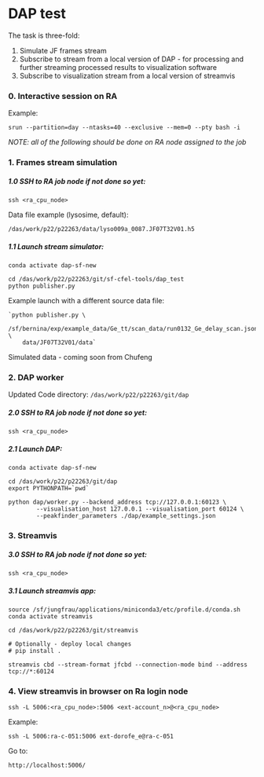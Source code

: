 # DAP test

The task is three-fold:

1. Simulate JF frames stream
2. Subscribe to stream from a local version of DAP - for processing 
and further streaming processed results to visualization software 
3. Subscribe to visualization stream from a local version of streamvis

### 0. Interactive session on RA
  Example:
```
srun --partition=day --ntasks=40 --exclusive --mem=0 --pty bash -i
```

*NOTE: all of the following should be done on RA node assigned to the job*

### 1. Frames stream simulation
##### 1.0 SSH to RA job node if not done so yet:
`ssh <ra_cpu_node>`

Data file example (lysosime, default):
```
/das/work/p22/p22263/data/lyso009a_0087.JF07T32V01.h5
```

##### 1.1 Launch stream simulator:
```
conda activate dap-sf-new

cd /das/work/p22/p22263/git/sf-cfel-tools/dap_test
python publisher.py
```

Example launch with a different source data file:
```
`python publisher.py \
    /sf/bernina/exp/example_data/Ge_tt/scan_data/run0132_Ge_delay_scan.json_step0000.JF07T32V01.h5 \
    data/JF07T32V01/data`
```

Simulated data - coming soon from Chufeng

### 2. DAP worker

Updated Code directory: `/das/work/p22/p22263/git/dap`


##### 2.0 SSH to RA job node if not done so yet:
`ssh <ra_cpu_node>`

##### 2.1 Launch DAP:
```
conda activate dap-sf-new

cd /das/work/p22/p22263/git/dap
export PYTHONPATH=`pwd` 
        
python dap/worker.py --backend_address tcp://127.0.0.1:60123 \
        --visualisation_host 127.0.0.1 --visualisation_port 60124 \
        --peakfinder_parameters ./dap/example_settings.json
```


### 3. Streamvis

##### 3.0 SSH to RA job node if not done so yet:
`ssh <ra_cpu_node>`

##### 3.1 Launch streamvis app:

```
source /sf/jungfrau/applications/miniconda3/etc/profile.d/conda.sh
conda activate streamvis

cd /das/work/p22/p22263/git/streamvis

# Optionally - deploy local changes
# pip install .

streamvis cbd --stream-format jfcbd --connection-mode bind --address tcp://*:60124
```

### 4. View streamvis in browser on Ra login node 
```
ssh -L 5006:<ra_cpu_node>:5006 <ext-account_n>@<ra_cpu_node>
```

Example:
```
ssh -L 5006:ra-c-051:5006 ext-dorofe_e@ra-c-051
```

Go to:

`http://localhost:5006/`

